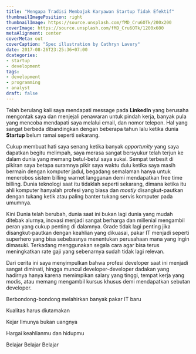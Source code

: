 ```yaml
---
title: "Mengapa Tradisi Membajak Karyawan Startup Tidak Efektif"
thumbnailImagePosition: right
thumbnailImage: https://source.unsplash.com/fMD_Cru6OTk/200x200
coverImage: https://source.unsplash.com/fMD_Cru6OTk/1200x600
metaAlignment: center
coverMeta: out
coverCaption: "Spec illustration by Cathryn Lavery"
date: 2017-08-26T23:25:36+07:00
dcategories:
- startup
- development
tags:
- development
- programming
- analyst
draft: false
---
```

Telah berulang kali saya mendapati message pada **LinkedIn** yang berusaha mengontak saya dan menjejali penawaran untuk pindah kerja, banyak pula yang mencoba mendapati saya melalui email, dan nomor telepon. Hal yang sangat berbeda dibandingkan dengan beberapa tahun lalu ketika dunia **Startup** belum ramai seperti sekarang.
<!--more-->

Cukup membuat hati saya senang ketika banyak *opportunity* yang saya dapatkan begitu melimpah, saya merasa sangat bersyukur telah terjun ke dalam dunia yang memang betul-betul saya sukai. Sempat terbesit di pikiran saya betapa suramnya pikir saya waktu dulu ketika saya masih bermain dengan komputer jadul, begadang semalaman hanya untuk menerobos sistem billing warnet langganan demi mendapatkan free time billing. Dunia teknologi saat itu tidaklah seperti sekarang, dimana ketika itu ahli komputer hanyalah profesi yang biasa dan *mostly* disangkut-pautkan dengan tukang ketik atau paling banter tukang servis komputer pada umumnya.

Kini Dunia telah berubah, dunia saat ini bukan lagi dunia yang mudah ditebak alurnya, inovasi menjadi sangat berharga dan millenial mengambil peran yang cukup penting di dalamnya. Grade tidak lagi penting jika disangkut-pautkan dengan keahlian yang dikuasai, pakar IT menjadi seperti superhero yang bisa sebebasnya menentukan perusahaan mana yang ingin dimasuki. Terkadang menggunakan segala cara agar bisa terus meningkatkan rate gaji yang sebenarnya sudah tidak lagi relevan. 

Dari cerita ini saya menyimpulkan bahwa profesi developer saat ini menjadi sangat diminati, hingga muncul developer-developer dadakan yang hadirnya hanya karena memimpikan salary yang tinggi, tempat kerja yang modis, atau memang mengambil kursus khusus demi mendapatkan sebutan developer. 

Berbondong-bondong melahirkan banyak pakar IT baru

Kualitas harus diutamakan

Kejar Ilmunya bukan uangnya

Hargai keahlianmu dan hidupmu

Belajar Belajar Belajar

